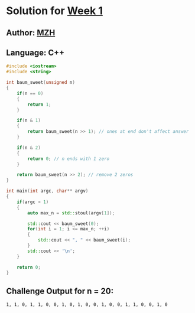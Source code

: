 # Solution for [Week 1](Challenge)
## Author: [MZH](https://what.thedailywtf.com/user/MZH)

<a name="C++"></a>
## Language: C++

```c++
#include <iostream>
#include <string>

int baum_sweet(unsigned n)
{
    if(n == 0)
    {
        return 1;
    }

    if(n & 1)
    {
        return baum_sweet(n >> 1); // ones at end don't affect answer
    }

    if(n & 2)
    {
        return 0; // n ends with 1 zero
    }

    return baum_sweet(n >> 2); // remove 2 zeros
}

int main(int argc, char** argv)
{
    if(argc > 1)
    {
        auto max_n = std::stoul(argv[1]);

        std::cout << baum_sweet(0);
        for(int i = 1; i <= max_n; ++i)
        {
            std::cout << ", " << baum_sweet(i);
        }
        std::cout << '\n';
    }

    return 0;
}
```

## Challenge Output for n = 20:
```
1, 1, 0, 1, 1, 0, 0, 1, 0, 1, 0, 0, 1, 0, 0, 1, 1, 0, 0, 1, 0
```